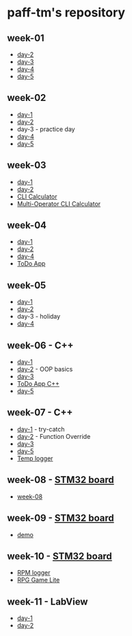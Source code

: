 # paff-tm's repository

## week-01
- [day-2](https://github.com/greenfox-academy/paff-tm/tree/master/week-01/day-2)
- [day-3](https://github.com/greenfox-academy/paff-tm/tree/master/week-01/day-3) 
- [day-4](https://github.com/greenfox-academy/paff-tm/tree/master/week-01/day-4)
- [day-5](https://github.com/greenfox-academy/paff-tm/tree/master/week-01/day-5)

## week-02
- [day-1](https://github.com/greenfox-academy/paff-tm/tree/master/week-02/day-1)
- [day-2](https://github.com/greenfox-academy/paff-tm/tree/master/week-02/day-2)
- day-3 - practice day
- [day-4](https://github.com/greenfox-academy/paff-tm/tree/master/week-02/day-4)
- [day-5](https://github.com/greenfox-academy/paff-tm/tree/master/week-02/day-5)

## week-03
- [day-1](https://github.com/greenfox-academy/paff-tm/tree/master/week-03/day-1)
- [day-2](https://github.com/greenfox-academy/paff-tm/tree/master/week-03/day-2)
- [CLI Calculator](https://github.com/greenfox-academy/paff-tm/tree/master/week-03/CLI_calc)
- [Multi-Operator CLI Calculator](https://github.com/greenfox-academy/paff-tm/tree/master/week-03/Multi-Operator_CLI_calc)

## week-04
- [day-1](https://github.com/greenfox-academy/paff-tm/tree/master/week-04/day-1)
- [day-2](https://github.com/greenfox-academy/paff-tm/tree/master/week-04/day-2)
- [day-4](https://github.com/greenfox-academy/paff-tm/tree/master/week-04/day-4)
- [ToDo App](https://github.com/greenfox-academy/paff-tm/tree/master/week-04/ToDo_App)

## week-05
- [day-1](https://github.com/greenfox-academy/paff-tm/tree/master/week-05/day-1)
- [day-2](https://github.com/greenfox-academy/paff-tm/tree/master/week-05/day-2)
- day-3 - holiday
- [day-4](https://github.com/greenfox-academy/paff-tm/tree/master/week-05/day-4)

## week-06 - C++
- [day-1](https://github.com/greenfox-academy/paff-tm/tree/master/week-06/day-1)
- [day-2](https://github.com/greenfox-academy/paff-tm/tree/master/week-06/day-2) - OOP basics
- [day-3](https://github.com/greenfox-academy/paff-tm/tree/master/week-06/day-3)
- [ToDo App C++](https://github.com/greenfox-academy/paff-tm/tree/master/week-06/ToDo-cpp)
- [day-5](https://github.com/greenfox-academy/paff-tm/tree/master/week-06/day-5)

## week-07 - C++
- [day-1](https://github.com/greenfox-academy/paff-tm/tree/master/week-07/day-1) - try-catch
- [day-2](https://github.com/greenfox-academy/paff-tm/tree/master/week-07/day-2) - Function Override
- [day-3](https://github.com/greenfox-academy/paff-tm/tree/master/week-07/day-3)
- [day-5](https://github.com/greenfox-academy/paff-tm/tree/master/week-07/day-5)
- [Temp logger](https://github.com/greenfox-academy/paff-tm/tree/master/week-07/Temp_logger)

## week-08 - [STM32 board](https://github.com/greenfox-academy/paff-tm/tree/master/STM32Cube_FW_F7_V1.8.0/Projects/STM32746G-Discovery/GreenFox)
- [week-08](https://github.com/greenfox-academy/paff-tm/tree/master/week-08)

## week-09 - [STM32 board](https://github.com/greenfox-academy/paff-tm/tree/master/STM32Cube_FW_F7_V1.8.0/Projects/STM32746G-Discovery/GreenFox)
- [demo](https://github.com/greenfox-academy/paff-tm/tree/master/week-09)

## week-10 - [STM32 board](https://github.com/greenfox-academy/paff-tm/tree/master/STM32Cube_FW_F7_V1.8.0/Projects/STM32746G-Discovery/GreenFox)
- [RPM logger](https://github.com/greenfox-academy/paff-tm/tree/master/week-10/RPM_logger)
- [RPG Game Lite](https://github.com/greenfox-academy/paff-tm/tree/master/week-10/RPG_Game_lite)

## week-11 - LabView
- [day-1](https://github.com/greenfox-academy/paff-tm/tree/master/week-11/day-1)
- [day-2](https://github.com/greenfox-academy/paff-tm/tree/master/week-11/day-2)








